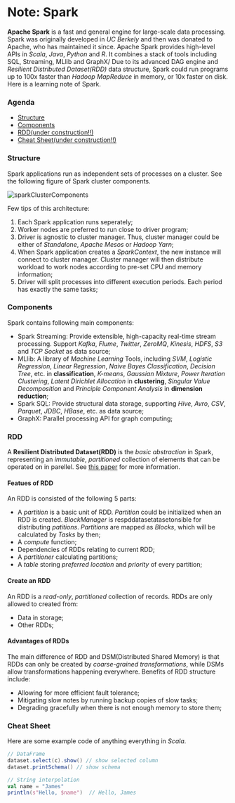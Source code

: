 # Note: Spark
**Apache Spark** is a fast and general engine for large-scale data processing.
Spark was originally developed in *UC Berkely* and then was donated to Apache, who has maintained it since.
Apache Spark provides high-level APIs in *Scala*, *Java*, *Python* and *R*. It combines a stack of tools including SQL, Streaming, MLlib and GraphX/
Due to its advanced DAG engine and *Resilient Distributed Dataset(RDD)* data structure, Spark could run programs up to 100x faster than *Hadoop MapReduce* in memory, or 10x faster on disk.
Here is a learning note of Spark.

### Agenda
* [Structure](#structure)
* [Components](#components)
* [RDD(under construction!!)](#rdd)
* [Cheat Sheet(under construction!!)](#cheatsheet)


### Structure
Spark applications run as independent sets of processes on a cluster. See the following figure of Spark cluster components.

![sparkClusterComponents](http://spark.apache.org/docs/latest/img/cluster-overview.png)

Few tips of this architecture:
1. Each Spark application runs seperately;
2. Worker nodes are preferred to run close to driver program;
3. Driver is agnostic to cluster manager. Thus, cluster manager could be either of *Standalone*, *Apache Mesos* or *Hadoop Yarn*;
4. When Spark application creates a *SparkContext*, the new instance will connect to cluster manager. Cluster manager will then distribute workload to work nodes according to pre-set CPU and memory information;
5. Driver will split processes into different execution periods. Each period has exactly the same tasks;

### Components
Spark contains following main components:
- Spark Streaming: Provide extensible, high-capacity real-time stream processing. Support *Kafka*, *Flume*, *Twitter*, *ZeroMQ*, *Kinesis*, *HDFS*, *S3* and *TCP Socket* as data source;
- MLlib: A library of *Machine Learning* Tools, including *SVM*, *Logistic Regression*, *Linear Regression*, *Naive Bayes Classification*, *Decision Tree*, etc. in **classification**, *K-means*, *Gaussian Mixture*, *Power Iteration Clustering*, *Latent Dirichlet Allocation* in **clustering**, *Singular Value Decomposition* and *Principle Component Analysis* in **dimension reduction**;
- Spark SQL: Provide structural data storage, supporting *Hive*, *Avro*, *CSV*, *Parquet*, *JDBC*, *HBase*, etc. as data source;
- GraphX: Parallel processing API for graph computing;

### RDD
A **Resilient Distributed Dataset(RDD)** is the *basic abstraction* in Spark, representing an *immutable*, *partitioned* collection of elements that can be operated on in parellel. See [this paper](https://www.usenix.org/system/files/conference/nsdi12/nsdi12-final138.pdf) for more information.

#### Featues of RDD
An RDD is consisted of the following 5 parts:
- A *partition* is a basic unit of RDD. *Partition* could be initialized when an RDD is created. *BlockManager* is respddatasetatasetonsible for distributing *patitions*. *Partitions* are mapped as *Blocks*, which will be calculated by *Tasks* by then;
- A *compute* function;
- Dependencies of RDDs relating to current RDD;
- A *partitioner* calculating partitions;
- A *table* storing *preferred location* and *priority* of every partition;

#### Create an RDD
An RDD is a *read-only*, *partitioned* collection of records.
RDDs are only allowed to created from:
- Data in storage;
- Other RDDs;

#### Advantages of RDDs
The main difference of RDD and DSM(Distributed Shared Memory) is that RDDs can only be created by *coarse-grained transformations*, while DSMs allow transformations happening everywhere.
Benefits of RDD structure include:
- Allowing for more efficient fault tolerance;
- Mitigating slow notes by running backup copies of slow tasks;
- Degrading gracefully when there is not enough memory to store them;



### Cheat Sheet
Here are some example code of anything everything in *Scala*.
```scala
// DataFrame
dataset.select(c).show() // show selected column
dataset.printSchema() // show schema

// String interpolation
val name = "James"
println(s"Hello, $name")  // Hello, James
```
